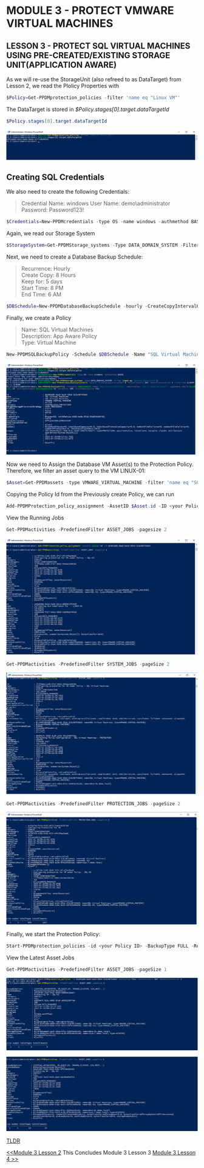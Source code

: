 # MODULE 3 - PROTECT VMWARE VIRTUAL MACHINES

## LESSON 3 - PROTECT SQL VIRTUAL MACHINES USING PRE-CREATED/EXISTING STORAGE UNIT(APPLICATION AWARE)

As we will re-use the StorageUnit (also refreed to as DataTarget) from Lesson 2, we read the Plolicy Properties with

```Powershell
$Policy=Get-PPDMprotection_policies -filter 'name eq "Linux VM"'
```

The DataTarget is stored in *$Policy.stages[0].target.dataTargetId*

```Powershell
$Policy.stages[0].target.dataTargetId
```
![Alt text](./images/image-29.png)

## Creating SQL Credentials 

We also need to create the following Credentials:

>Credential Name: windows
>User Name: demo\administrator
>Password: Password123!



```Powershell
$Credentials=New-PPDMcredentials -type OS -name windows -authmethod BASIC 
```

Again, we read our Storage System

```Powershell
$StorageSystem=Get-PPDMStorage_systems -Type DATA_DOMAIN_SYSTEM -Filter {name eq "ddve-01.demo.local"}
```

Next, we need to create a Database Backup Schedule:

>Recurrence: Hourly  
>Create Copy: 8 Hours  
>Keep for: 5 days  
>Start Time: 8 PM  
>End Time: 6 AM  

```Powershell
$DBSchedule=New-PPDMDatabaseBackupSchedule -hourly -CreateCopyIntervalHrs 8 -RetentionUnit DAY -RetentionInterval 5 -starttime 8:00PM -endtime 6:00AM
```

Finally, we create a Policy

>Name: SQL Virtual Machines  
>Description: App Aware Policy  
>Type: Virtual Machine  

```Powershell
New-PPDMSQLBackupPolicy -Schedule $DBSchedule -Name "SQL Virtual Machines" -Description "SQL Virtual Machines"  -AppAware -dbCID $Credentials.id -StorageSystemID $StorageSystem.id -DataMover SDM -SizeSegmentation VSS
```

![Alt text](./images/image-30.png)

Now we need to Assign the Database VM Asset(s) to the Protection Policy. Therefore, we filter an asset query to the VM LINUX-01:

```Powershell
$Asset=Get-PPDMassets -type VMWARE_VIRTUAL_MACHINE -filter 'name eq "SQL-03"'
```

Copying the Policy Id from the Previously create Policy, we can run

```Powershell
Add-PPDMProtection_policy_assignment -AssetID $Asset.id -ID <your Policy ID>
```

View the Running Jobs

```Powershell
Get-PPDMactivities -PredefinedFilter ASSET_JOBS -pagesize 2
```

![Alt text](./images/image-31.png)

```Powershell
Get-PPDMactivities -PredefinedFilter SYSTEM_JOBS -pageSize 2
```

![Alt text](./images/image-32.png)

```Powershell
Get-PPDMactivities -PredefinedFilter PROTECTION_JOBS -pageSize 2
```

![Alt text](./images/image-33.png)

Finally, we start the Protection Policy:

```Powershell
Start-PPDMprotection_policies -id <your Policy ID> -BackupType FULL -RetentionUnit DAY -RetentionInterval 2
```

View the Latest Asset Jobs

```Powershell
Get-PPDMactivities -PredefinedFilter ASSET_JOBS -pageSize 1
```

![Alt text](./images/image-34.png)

![Alt text](./images/image-35.png)

[TLDR](./scripts/Module_3_3.ps1)

[<<Module 3 Lesson 2](./Module_3_2.md) This Concludes Module 3 Lesson 3 [Module 3 Lesson 4 >>](./Module_3_4.md)
